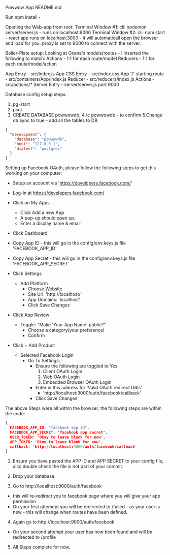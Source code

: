 Powwow App README.md

Run npm install - 

Opening the Web-app from root:
Terminal Window #1:
cli: nodemon server/server.js - runs on localhost:9000
Terminal Window #2:
cli: npm start - react app runs on localhost:3000 - it will automaticall open the browser and load for you. proxy is set to 9000 to connect with the server.

Boiler-Plate setup:
Looking at Oxana's models/routes - I inserted the following to match:
Actions - 1:1 for each route/model
Reducers - 1:1 for each route/model/action

App Entry - src/index.js
App CSS Entry - src/index.css
App '/' starting route - src/containers/App/index.js
Reducer - src/reducers/index.js
Actions - src/actions/*
Server Entry - server/server.js port 9000


Database config setup steps:
1. pg-start
2. psql
3. CREATE DATABASE powwowdb;
4.\c powwowdb - to confirm
5.Change db.sync to true - add all the tables to DB


```json
{
  "development": {
    "database": "powwowdb",
    "host": "127.0.0.1",
    "dialect": "postgres"
  }
}
```


Setting up Facebook OAuth, please follow the following steps to get this working on your computer:

- Setup an account via 'https://developers.facebook.com/'
- Log-in at https://developers.facebook.com/
- Click on My Apps
  - Click Add a new App
  - A pop-up should open up.
  - Enter a display name & email

- Click Dashboard
 - Copy App ID  - this will go in the config/env.keys.js file 'FACEBOOK_APP_ID'
 - Copy App Secret - this will go in the config/env.keys.js file 'FACEBOOK_APP_SECRET'

- Click Settings
  - Add Platform
    - Choose Website
    - Site Url: 'http://localhost/'
    - App Domains: 'localhost'
    - Click Save Changes

- Click App Review
  - Toggle: "Make 'Your App Name' public?"
    - Choose a category(your preference)
    - Confirm

- Click + Add Product
  - Selected Facebook Login
    - Go To Settings:
      - Ensure the following are toggled to Yes
        1. Client OAuth Login
        2. Web OAuth Login
        3. Embedded Browser OAuth Login
      - Enter in this address for 'Valid OAuth redirect URIs'
        - 'http://localhost:9000/auth/facebook/callback'
      - Click Save Changes

The above Steps were all within the browser, the following steps are within the code:

```json
{
  FACEBOOK_APP_ID: "facebook app id",
  FACEBOOK_APP_SECRET: 'facebook app secret',
  USER_TOKEN: 'Okay to leave blank for now',
  APP_TOKEN: 'Okay to leave blank for now',
  callback: 'http://localhost:9000/auth/facebook/callback'
}
```

1. Ensure you have pasted the APP ID and APP SECRET to your config file, also double check the file is not part of your commit.

2. Drop your database.

3. Go to http://localhost:9000/auth/facebook 
  - this will re-redirect you to facebook page where you will give your app permission
  - On your first attemept you will be redirected to /failed - as your user is new - this will change when routes have been defined.

4. Again go to http://localhost:9000/auth/facebook 
 - On your second attempt your user has now been found and will be redirected to /profile

5. All Steps complete for now.




